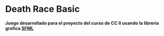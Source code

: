 # Death Race Basic
#### Juego desarrollado para el proyecto del curso de CC II usando la libreria grafica [SFML](https://www.sfml-dev.org/download/sfml/2.5.1/)
